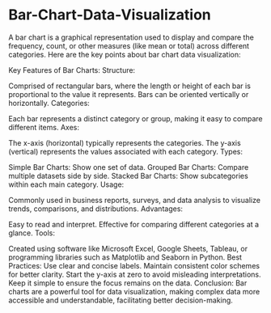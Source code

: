 # Bar-Chart-Data-Visualization
A bar chart is a graphical representation used to display and compare the frequency, count, or other measures (like mean or total) across different categories. Here are the key points about bar chart data visualization:

Key Features of Bar Charts:
Structure:

Comprised of rectangular bars, where the length or height of each bar is proportional to the value it represents.
Bars can be oriented vertically or horizontally.
Categories:

Each bar represents a distinct category or group, making it easy to compare different items.
Axes:

The x-axis (horizontal) typically represents the categories.
The y-axis (vertical) represents the values associated with each category.
Types:

Simple Bar Charts: Show one set of data.
Grouped Bar Charts: Compare multiple datasets side by side.
Stacked Bar Charts: Show subcategories within each main category.
Usage:

Commonly used in business reports, surveys, and data analysis to visualize trends, comparisons, and distributions.
Advantages:

Easy to read and interpret.
Effective for comparing different categories at a glance.
Tools:

Created using software like Microsoft Excel, Google Sheets, Tableau, or programming libraries such as Matplotlib and Seaborn in Python.
Best Practices:
Use clear and concise labels.
Maintain consistent color schemes for better clarity.
Start the y-axis at zero to avoid misleading interpretations.
Keep it simple to ensure the focus remains on the data.
Conclusion:
Bar charts are a powerful tool for data visualization, making complex data more accessible and understandable, facilitating better decision-making.




